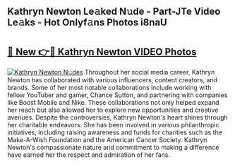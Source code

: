 ## Kathryn Newton Le𝚊ked N𝚞de - Part-JTe Video Le𝚊ks - Hot Onlyf𝚊ns Photos i8naU

# <h2><a href="http://ab75491.deff.icu/?id=Kathryn+Newton">🔗 New 👉🔴 Kathryn Newton VIDEO Photos</a></h2>

[![Kathryn Newton N𝚞des](https://i.imgur.com/rIISA9y.gif)](http://ab75491.deff.icu/?id=Kathryn+Newton)
Throughout her social media career, Kathryn Newton has collaborated with various influencers, content creators, and brands. Some of her most notable collaborations include working with fellow YouTuber and gamer, Chance Sutton, and partnering with companies like Boost Mobile and Nike. These collaborations not only helped expand her reach but also allowed her to explore new opportunities and creative avenues. Despite the controversies, Kathryn Newton's heart shines through her charitable endeavors. She has been involved in various philanthropic initiatives, including raising awareness and funds for charities such as the Make-A-Wish Foundation and the American Cancer Society. Kathryn Newton's compassionate nature and commitment to making a difference have earned her the respect and admiration of her fans.
